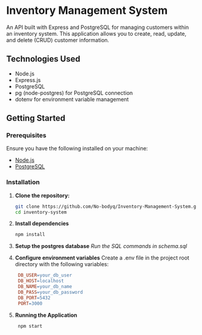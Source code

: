 # Inventory Management System

An API built with Express and PostgreSQL for managing customers within an inventory system. This application allows you to create, read, update, and delete (CRUD) customer information.

## Technologies Used

- Node.js
- Express.js
- PostgreSQL
- pg (node-postgres) for PostgreSQL connection
- dotenv for environment variable management

## Getting Started

### Prerequisites

Ensure you have the following installed on your machine:

- [Node.js](https://nodejs.org/)
- [PostgreSQL](https://www.postgresql.org/)

### Installation

1. **Clone the repository:**

   ```bash
   git clone https://github.com/No-bodyq/Inventory-Management-System.git
   cd inventory-system
   ```

2. **Install dependencies**

   ```bash
   npm install
   ```

3. **Setup the postgres database**
   _Run the SQL commands in schema.sql_

4. **Configure environment variables**
   Create a .env file in the project root directory with the following variables:

   ```makefile
    DB_USER=your_db_user
    DB_HOST=localhost
    DB_NAME=your_db_name
    DB_PASS=your_db_password
    DB_PORT=5432
    PORT=3000
   ```

5. **Running the Application**

   ```bash
    npm start
   ```
